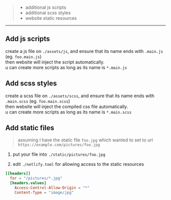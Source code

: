 
> - additional js scripts
> - additional scss styles
> - website static resources

---

## Add js scripts

create a js file on `./assets/js`, and ensure that its name ends with `.main.js` (eg. `foo.main.js`) \
then website will inject the script automatically. \
u can create more scripts as long as its name is `*.main.js`

## Add scss styles

create a scss file on `./assets/scss`, and ensure that its name ends with `.main.scss` (eg. `foo.main.scss`) \
then website will inject the compiled css file automatically. \
u can create more scripts as long as its name is `*.main.scss`

## Add static files

> assuming I have the static file `foo.jpg` which wanted to set to uri `https://example.com/pictures/foo.jpg`

1. put your file into `./static/pictures/foo.jpg`

2. edit `./netlify.toml` for allowing access to the static resources

```toml
[[headers]]
  for = "/pictures/*.jpg"
  [headers.values]
    Access-Control-Allow-Origin = "*"
    Content-Type = "image/jpg"
```
